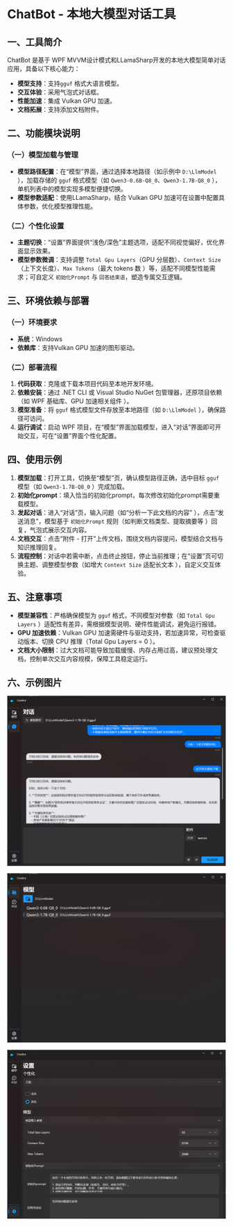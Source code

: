 # ChatBot - 本地大模型对话工具
## 一、工具简介
ChatBot 是基于 WPF MVVM设计模式和LLamaSharp开发的本地大模型简单对话应用，具备以下核心能力：  
- **模型支持**：支持`gguf` 格式大语言模型。  
- **交互体验**：采用气泡式对话框。  
- **性能加速**：集成 Vulkan GPU 加速。  
- **文档拓展**：支持添加文档附件。    

## 二、功能模块说明
### （一）模型加载与管理  
- **模型路径配置**：在“模型”界面，通过选择本地路径（如示例中 `D:\LlmModel` ），加载存储的 `gguf` 格式模型（如 `Qwen3-0.6B-Q8_0`、`Qwen3-1.7B-Q8_0` ），单机列表中的模型实现多模型便捷切换。  
- **模型参数适配**：使用LLamaSharp，结合 Vulkan GPU 加速可在设置中配置具体参数，优化模型推理性能。 

### （二）个性化设置  
- **主题切换**：“设置”界面提供“浅色/深色”主题选项，适配不同视觉偏好，优化界面显示效果。  
- **模型参数微调**：支持调整 `Total Gpu Layers`（GPU 分层数）、`Context Size`（上下文长度）、`Max Tokens`（最大 tokens 数 ）等，适配不同模型性能需求；可自定义 `初始化Prompt` 与 `回答结束语`，塑造专属交互逻辑。  

## 三、环境依赖与部署
### （一）环境要求  
- **系统**：Windows  
- **依赖库**：支持Vulkan GPU 加速的图形驱动。  

### （二）部署流程  
1. **代码获取**：克隆或下载本项目代码至本地开发环境。  
2. **依赖安装**：通过 .NET CLI 或 Visual Studio  NuGet 包管理器，还原项目依赖（如 WPF 基础库、GPU 加速相关组件 ）。  
3. **模型准备**：将 `gguf` 格式模型文件存放至本地路径（如 `D:\LlmModel` ），确保路径可访问。  
4. **运行调试**：启动 WPF 项目，在“模型”界面加载模型，进入“对话”界面即可开始交互，可在“设置”界面个性化配置。  

## 四、使用示例
1. **模型加载**：打开工具，切换至“模型”页，确认模型路径正确，选中目标 `gguf` 模型（如 `Qwen3-1.7B-Q8_0` ）完成加载。  
1. **初始化prompt**：填入恰当的初始化prompt，每次修改初始化prompt需要重载模型。
2. **发起对话**：进入“对话”页，输入问题（如“分析一下此文档的内容” ），点击“发送消息”，模型基于 `初始化Prompt` 规则（如判断文档类型、提取摘要等 ）回复，气泡式展示交互内容。  
3. **文档交互**：点击“附件 - 打开”上传文档，围绕文档内容提问，模型结合文档与知识推理回复。  
4. **流程控制**：对话中若需中断，点击终止按钮，停止当前推理；在“设置”页可切换主题、调整模型参数（如增大 `Context Size` 适配长文本 ），自定义交互体验。  

## 五、注意事项
- **模型兼容性**：严格确保模型为 `gguf` 格式，不同模型对参数（如 `Total Gpu Layers` ）适配性有差异，需根据模型说明、硬件性能调试，避免运行报错。  
- **GPU 加速依赖**：Vulkan GPU 加速需硬件与驱动支持，若加速异常，可检查驱动版本、切换 CPU 推理（Total Gpu Layers = 0 ）。  
- **文档大小限制**：过大文档可能导致加载缓慢、内存占用过高，建议预处理文档，控制单次交互内容规模，保障工具稳定运行。  

## 六、示例图片

![1](doc/img/164608.png)

![2](doc/img/164613.png)

![3](doc/img/164625.png)